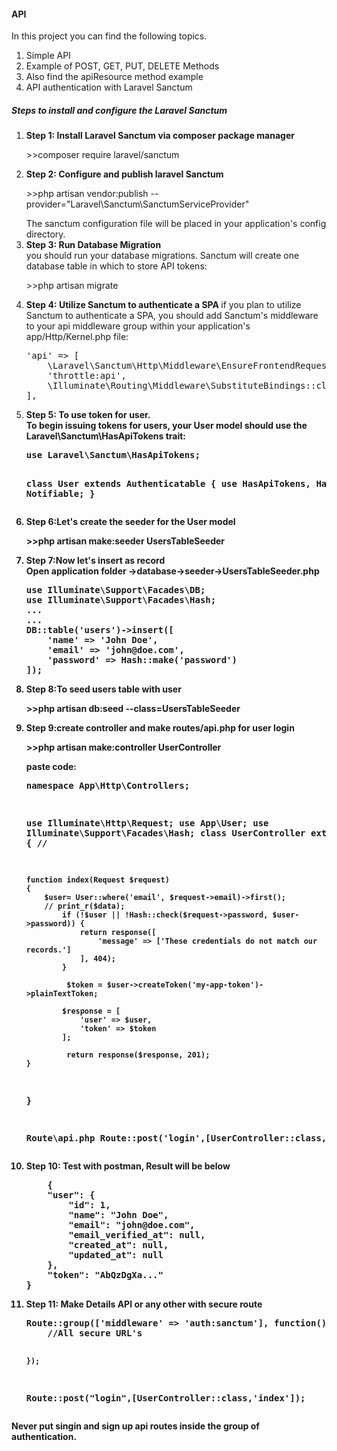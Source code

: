 <h4>API</h4>
<p>In this project you can find the following topics.
<ol>
    <li>Simple API
    <li>Example of POST, GET, PUT, DELETE Methods
    <li>Also find the apiResource method example
    <li>API authentication with Laravel Sanctum
</ol>

<h5>Steps to install and configure the Laravel Sanctum</h5>
<ol>
<li><b>Step 1: Install Laravel Sanctum via composer package manager</b></li>
<p> >>composer require laravel/sanctum

<li><b>Step 2: Configure and publish laravel Sanctum</b></li>
<p>>>php artisan vendor:publish --provider="Laravel\Sanctum\SanctumServiceProvider"</p>
The sanctum configuration file will be placed in your application's config directory.

<li><b>Step 3: Run Database Migration</b></li>
you should run your database migrations. Sanctum will create one database table in which to store API tokens:
<p>>>php artisan migrate</p>

<li><b>Step 4: Utilize Sanctum to authenticate a SPA </b>
if you plan to utilize Sanctum to authenticate a SPA, you should add Sanctum's middleware to your api middleware group within your application's app/Http/Kernel.php file:
<pre>
'api' => [
    \Laravel\Sanctum\Http\Middleware\EnsureFrontendRequestsAreStateful::class,
    'throttle:api',
    \Illuminate\Routing\Middleware\SubstituteBindings::class,
],
</pre>


<li><b>Step 5: To use token for user.</li>
To begin issuing tokens for users, your User model should use the Laravel\Sanctum\HasApiTokens trait:
<pre>use Laravel\Sanctum\HasApiTokens;
 
class User extends Authenticatable
{
    use HasApiTokens, HasFactory, Notifiable;
}</pre>

<li><b>Step 6:Let's create the seeder for the User model</b></li>
<p>>>php artisan make:seeder UsersTableSeeder

<li><b>Step 7:Now let's insert as record </b></li>
Open application folder ->database->seeder->UsersTableSeeder.php
<pre>
use Illuminate\Support\Facades\DB;
use Illuminate\Support\Facades\Hash;
...
...
DB::table('users')->insert([
    'name' => 'John Doe',
    'email' => 'john@doe.com',
    'password' => Hash::make('password')
]);</pre>

<li><b>Step 8:To seed users table with user</b></li>
<p>>>php artisan db:seed --class=UsersTableSeeder </p>

<li><b>Step 9:create controller and make routes/api.php for user login</b></li>
<p>>>php artisan make:controller UserController </p>
paste code:
<pre><?php

namespace App\Http\Controllers;

use Illuminate\Http\Request;
use App\User;
use Illuminate\Support\Facades\Hash;
class UserController extends Controller
{
    // 

    function index(Request $request)
    {
        $user= User::where('email', $request->email)->first();
        // print_r($data);
            if (!$user || !Hash::check($request->password, $user->password)) {
                return response([
                    'message' => ['These credentials do not match our records.']
                ], 404);
            }
        
             $token = $user->createToken('my-app-token')->plainTextToken;
        
            $response = [
                'user' => $user,
                'token' => $token
            ];
        
             return response($response, 201);
    }
}

Route\api.php
Route::post('login',[UserController::class,'index']);
</pre>
<li><b>Step 10: Test with postman, Result will be below</b></li>
<pre>
    {
    "user": {
        "id": 1,
        "name": "John Doe",
        "email": "john@doe.com",
        "email_verified_at": null,
        "created_at": null,
        "updated_at": null
    },
    "token": "AbQzDgXa..."
}
</pre>
<li><b>Step 11: Make Details API or any other with secure route</b></li>
<pre>
Route::group(['middleware' => 'auth:sanctum'], function(){
    //All secure URL's

    });

Route::post("login",[UserController::class,'index']);
</pre>
</ol>

Never put singin and sign up api routes inside the group of authentication.
